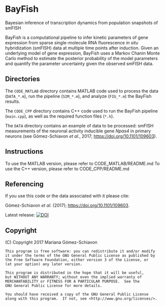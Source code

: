 # BayFish
Bayesian inference of transcription dynamics from population snapshots of smFISH

BayFish is a computational pipeline to infer kinetic parameters of gene expression from sparse single-molecule RNA fluorescence *in situ* hybridization (smFISH) data at multiple time points after induction. Given an underlying model of gene expression, BayFish uses a Markov Chanin Monte Carlo method to estimate the posterior probability of the model parameters and quantify the parameter uncertainty given the observed smFISH data.

## Directories

The `CODE_MATLAB` directory contains MATLAB code used to process the data (`DATA_*.m`), run the pipeline (`SIM_*.m`), and analyze (`FIG_*.m`) the BayFish results.

The `CODE_CPP` directory contains C++ code used to run the BayFish pipeline (`main.cpp`), as well as the required function files (`*.h`).

The `DATA` directory contains an example of data to be processed: smFISH measurements of the neuronal activity inducible gene *Npas4* in primary neurons (see Gómez-Schiavon *et al.*, 2017; https://doi.org/10.1101/109603).

## Instructions
To use the MATLAB version, please refer to CODE_MATLAB/README.md
To use the C++ version, please refer to CODE_CPP/README.md

## Referencing

If you use this code or the data associated with it please cite:

Gómez-Schiavon *et al.* (2017); https://doi.org/10.1101/109603.

Latest release: [![DOI](https://zenodo.org/badge/82009613.svg)](https://zenodo.org/badge/latestdoi/82009613)

## Copyright

(C) Copyright 2017 Mariana Gómez-Schiavon

    This program is free software: you can redistribute it and/or modify
    it under the terms of the GNU General Public License as published by
    the Free Software Foundation, either version 3 of the License, or
    (at your option) any later version.

    This program is distributed in the hope that it will be useful,
    but WITHOUT ANY WARRANTY; without even the implied warranty of
    MERCHANTABILITY or FITNESS FOR A PARTICULAR PURPOSE.  See the
    GNU General Public License for more details.

    You should have received a copy of the GNU General Public License
    along with this program.  If not, see <http://www.gnu.org/licenses/>.
